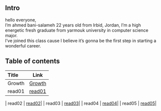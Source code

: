 ## Intro
hello everyone,  
 I’m ahmed bani-salameh 22 years old from Irbid, Jordan, I’m a high energetic fresh graduate from yarmouk university in computer science major.  
  I’ve joined this class cause I believe it’s gonna be the first step in starting a wonderful career. 

## Table of contents
| Title       | Link  | 
| :---        |    :----:   |
| Growth      | [Growth](https://ahmedbani.github.io/reading-notes/Growth)|
| read01      | [read01](https://ahmedbani.github.io/reading-notes/read01)|

| read02      | [read02](https://ahmedbani.github.io/reading-notes/read02)|
| read03     | [read03](https://ahmedbani.github.io/reading-notes/read03)|
| read04     | [read04](https://ahmedbani.github.io/reading-notes/read04)| 
| read05 | [read05](https://ahmedbani.github.io/reading-notes/read05)|



